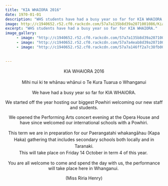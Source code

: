 ```yaml
---
title: "KIA WHAIORA 2016"
date: 1970-01-01
description: "WHS students have had a busy year so far for KIA WHAIORA."
image: http://c1940652.r52.cf0.rackcdn.com/57a7a135b8d39a2071001086/Kia-Whairoa-WHS-students-from-HR.jpg
excerpt: "WHS students have had a busy year so far for KIA WHAIORA."
image_gallery:
     - image: "http://c1940652.r52.cf0.rackcdn.com/57a7a135b8d39a2071001086/Kia-Whairoa-WHS-students-from-HR.jpg"
     - image: "http://c1940652.r52.cf0.rackcdn.com/57a7a4eab8d39a2071001088/WHS-Kapa-Haka-performing-arts-night.jpg"
     - image: "http://c1940652.r52.cf0.rackcdn.com/57a7a146ff2a7c38fb00107b/Kia-Whairoa-International-students-from-HR.jpg"
    
    
---
```


<p align="center"><span style="line-height: 1.5;">KIA WHAIORA 2016</span></p>
<p align="center"><span style="line-height: 1.5;">Mihi nui ki te whānau whānui o Te Kura Tuarua o Whanganui</span></p>
<p align="center">We have had a busy year so far for KIA WHAIORA.</p>
<p align="center">We started off the year hosting our biggest Powhiri welcoming our new staff and students.</p>
<p align="center">We opened the Performing Arts concert evening at the Opera House and have since welcomed our international schools with a Powhiri.</p>
<p align="center"><span style="line-height: 1.5;">This term we are in preparation for our Paerangatahi whakangāhau (Kapa Haka) gathering that includes secondary schools both locally and in Taranaki. <br />This will take place on Friday 14</span><span style="line-height: 1.5;">&nbsp;October in term 4 of this year.&nbsp;</span></p>
<p align="center">You are all welcome to come and spend the day with us, the performance will take place here in Whanganui.&nbsp;</p>
<p align="center"><span>(Miss Riria Henry)</span></p>

